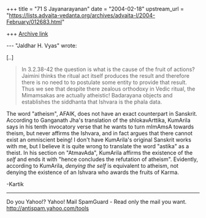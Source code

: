 +++
title = "71 S Jayanarayanan"
date = "2004-02-18"
upstream_url = "https://lists.advaita-vedanta.org/archives/advaita-l/2004-February/012683.html"

+++
[Archive link](https://lists.advaita-vedanta.org/archives/advaita-l/2004-February/012683.html)

--- "Jaldhar H. Vyas" <jaldhar at braincells.com> wrote:

[..]

> In 3.2.38-42 the question is what is the cause of the fruit of
> actions?
> Jaimini thinks the ritual act itself produces the result and
> therefore
> there is no need to to postulate some entity to provide that result.
> Thus we see that despite there zealous orthodoxy in Vedic ritual, the
> Mimamsakas are actually atheistic!  Badarayana objects and
> establishes the
> siddhanta that Ishvara is the phala data.
> 

The word "atheism", AFAIK, does not have an exact counterpart in
Sanskrit. According to Ganganath Jha's translation of the
shlokavArttika, KumArila says in his tenth invocatory verse that he
wants to turn mImAmsA towards theism, but never affirms the Ishvara,
and in fact argues that there cannot exist an omniscient being! I don't
have KumArila's original Sanskrit works with me, but I believe it is
quite wrong to translate the word "astika" as a theist. In his section
on "AtmavAda", KumArila affirms the existence of the *self* and ends it
with "hence concludes the refutation of atheism". Evidently, according
to KumArila, *denying the self* is equivalent to atheism, not denying
the existence of an Ishvara who awards the fruits of Karma.

-Kartik

__________________________________
Do you Yahoo!?
Yahoo! Mail SpamGuard - Read only the mail you want.
http://antispam.yahoo.com/tools

